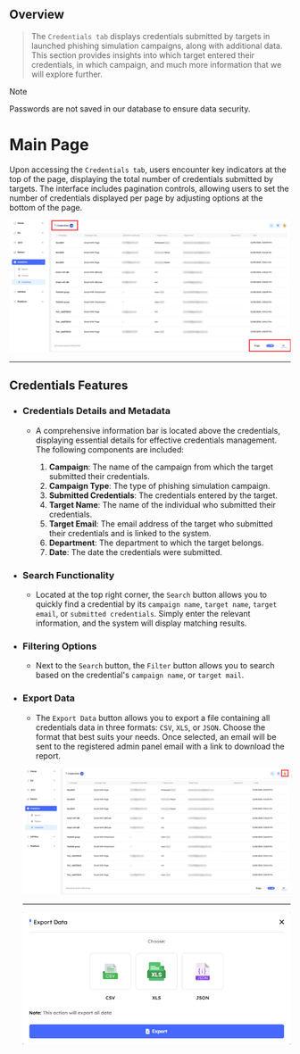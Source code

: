 ## Overview

> The `Credentials tab` displays credentials submitted by targets in launched phishing simulation campaigns, along with additional data. This section provides insights into which target entered their credentials, in which campaign, and much more information that we will explore further.

> [!NOTE]
> Passwords are not saved in our database to ensure data security.

# Main Page

Upon accessing the `Credentials tab`, users encounter key indicators at the top of the page, displaying the total number of credentials submitted by targets. The interface includes pagination controls, allowing users to set the number of credentials displayed per page by adjusting options at the bottom of the page.

![Analytics-Phish credentials main!](../../assets/analytics/credentials/main.png "Analytics-Phish credentials main")

---

## Credentials Features

- ### Credentials Details and Metadata

    - A comprehensive information bar is located above the credentials, displaying essential details for effective credentials management. The following components are included:

        1. **Campaign**: The name of the campaign from which the target submitted their credentials. 
        2. **Campaign Type**: The type of phishing simulation campaign.
        3. **Submitted Credentials**: The credentials entered by the target.
        4. **Target Name**: The name of the individual who submitted their credentials.
        5. **Target Email**: The email address of the target who submitted their credentials and is linked to the system.
        6. **Department**: The department to which the target belongs.
        7. **Date**: The date the credentials were submitted.

- ### Search Functionality

    - Located at the top right corner, the `Search` button allows you to quickly find a credential by its `campaign name`, `target name`, `target email`, or `submitted credentials`. Simply enter the relevant information, and the system will display matching results.

- ### Filtering Options

    - Next to the `Search` button, the `Filter` button allows you to search based on the credential's `campaign name`, or `target mail`.

- ### Export Data

    - The `Export Data` button allows you to export a file containing all credentials data in three formats: `CSV`, `XLS`, or `JSON`. Choose the format that best suits your needs. Once selected, an email will be sent to the registered admin panel email with a link to download the report.

    ![Analytics-Phish credentials export data button!](../../assets/analytics/credentials/export_data_button.png "Analytics-Phish credentials export data button")

    ---
    
    ![Analytics-Phish credentials file format!](../../assets/analytics/credentials/file_format.png "Analytics-Phish credentials file format")

